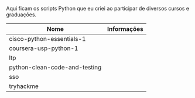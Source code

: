 Aqui ficam os scripts Python que eu criei ao participar de diversos cursos e graduações.

|             Nome           | Informações |
|----------------------------|-------------|
|cisco-python-essentials-1    | 
|coursera-usp-python-1|
|ltp|
|python-clean-code-and-testing|
|sso|
|tryhackme|
